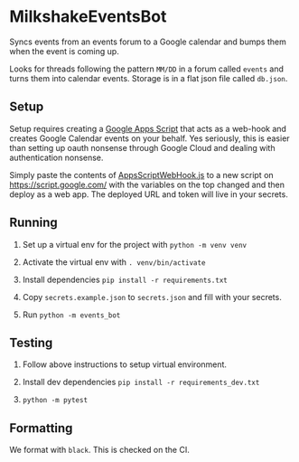 # MilkshakeEventsBot

Syncs events from an events forum to a Google calendar and bumps them when the event is coming up.

Looks for threads following the pattern `MM/DD` in a forum called `events` and
turns them into calendar events. Storage is in a flat json file called
`db.json`.

## Setup

Setup requires creating a [Google Apps Script](https://www.google.com/script/start/)
that acts as a web-hook and creates Google Calendar events on your behalf.
Yes seriously, this is easier than setting up oauth nonsense through Google
Cloud and dealing with authentication nonsense.

Simply paste the contents of [AppsScriptWebHook.js](./AppsScriptWebHook.js) to
a new script on https://script.google.com/ with the variables on the top changed
and then deploy as a web app. The deployed URL and token will live in your
secrets.

## Running

1. Set up a virtual env for the project with `python -m venv venv`

2. Activate the virtual env with `. venv/bin/activate`

3. Install dependencies `pip install -r requirements.txt`

4. Copy `secrets.example.json` to `secrets.json` and fill with your secrets.

5. Run `python -m events_bot`

## Testing

1. Follow above instructions to setup virtual environment.

2. Install dev dependencies `pip install -r requirements_dev.txt`

3. `python -m pytest`

## Formatting

We format with `black`. This is checked on the CI.
